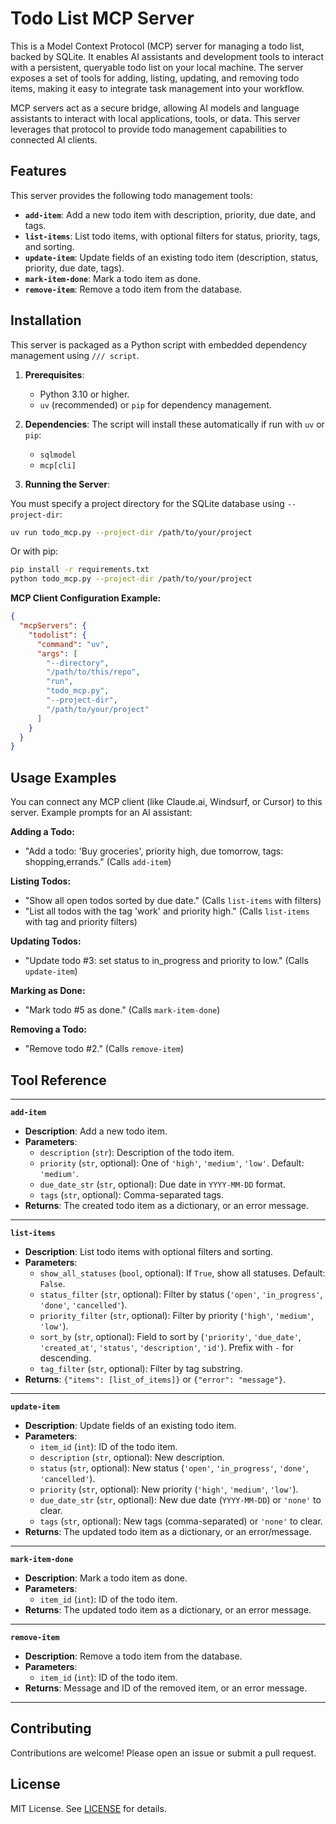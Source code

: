 # Todo List MCP Server

This is a Model Context Protocol (MCP) server for managing a todo list, backed by SQLite. It enables AI assistants and development tools to interact with a persistent, queryable todo list on your local machine. The server exposes a set of tools for adding, listing, updating, and removing todo items, making it easy to integrate task management into your workflow.

MCP servers act as a secure bridge, allowing AI models and language assistants to interact with local applications, tools, or data. This server leverages that protocol to provide todo management capabilities to connected AI clients.

## Features

This server provides the following todo management tools:

- **`add-item`**: Add a new todo item with description, priority, due date, and tags.
- **`list-items`**: List todo items, with optional filters for status, priority, tags, and sorting.
- **`update-item`**: Update fields of an existing todo item (description, status, priority, due date, tags).
- **`mark-item-done`**: Mark a todo item as done.
- **`remove-item`**: Remove a todo item from the database.

## Installation

This server is packaged as a Python script with embedded dependency management using `/// script`.

1. **Prerequisites**:
    - Python 3.10 or higher.
    - `uv` (recommended) or `pip` for dependency management.

2. **Dependencies**: The script will install these automatically if run with `uv` or `pip`:
    - `sqlmodel`
    - `mcp[cli]`

3. **Running the Server**:

You must specify a project directory for the SQLite database using `--project-dir`:

```bash
uv run todo_mcp.py --project-dir /path/to/your/project
```

Or with pip:

```bash
pip install -r requirements.txt
python todo_mcp.py --project-dir /path/to/your/project
```

**MCP Client Configuration Example:**

```json
{
  "mcpServers": {
    "todolist": {
      "command": "uv",
      "args": [
        "--directory",
        "/path/to/this/repo",
        "run",
        "todo_mcp.py",
        "--project-dir",
        "/path/to/your/project"
      ]
    }
  }
}
```

## Usage Examples

You can connect any MCP client (like Claude.ai, Windsurf, or Cursor) to this server. Example prompts for an AI assistant:

**Adding a Todo:**
- "Add a todo: 'Buy groceries', priority high, due tomorrow, tags: shopping,errands." (Calls `add-item`)

**Listing Todos:**
- "Show all open todos sorted by due date." (Calls `list-items` with filters)
- "List all todos with the tag 'work' and priority high." (Calls `list-items` with tag and priority filters)

**Updating Todos:**
- "Update todo #3: set status to in_progress and priority to low." (Calls `update-item`)

**Marking as Done:**
- "Mark todo #5 as done." (Calls `mark-item-done`)

**Removing a Todo:**
- "Remove todo #2." (Calls `remove-item`)

## Tool Reference

---

**`add-item`**

- **Description**: Add a new todo item.
- **Parameters**:
    - `description` (`str`): Description of the todo item.
    - `priority` (`str`, optional): One of `'high'`, `'medium'`, `'low'`. Default: `'medium'`.
    - `due_date_str` (`str`, optional): Due date in `YYYY-MM-DD` format.
    - `tags` (`str`, optional): Comma-separated tags.
- **Returns**: The created todo item as a dictionary, or an error message.

---

**`list-items`**

- **Description**: List todo items with optional filters and sorting.
- **Parameters**:
    - `show_all_statuses` (`bool`, optional): If `True`, show all statuses. Default: `False`.
    - `status_filter` (`str`, optional): Filter by status (`'open'`, `'in_progress'`, `'done'`, `'cancelled'`).
    - `priority_filter` (`str`, optional): Filter by priority (`'high'`, `'medium'`, `'low'`).
    - `sort_by` (`str`, optional): Field to sort by (`'priority'`, `'due_date'`, `'created_at'`, `'status'`, `'description'`, `'id'`). Prefix with `-` for descending.
    - `tag_filter` (`str`, optional): Filter by tag substring.
- **Returns**: `{"items": [list_of_items]}` or `{"error": "message"}`.

---

**`update-item`**

- **Description**: Update fields of an existing todo item.
- **Parameters**:
    - `item_id` (`int`): ID of the todo item.
    - `description` (`str`, optional): New description.
    - `status` (`str`, optional): New status (`'open'`, `'in_progress'`, `'done'`, `'cancelled'`).
    - `priority` (`str`, optional): New priority (`'high'`, `'medium'`, `'low'`).
    - `due_date_str` (`str`, optional): New due date (`YYYY-MM-DD`) or `'none'` to clear.
    - `tags` (`str`, optional): New tags (comma-separated) or `'none'` to clear.
- **Returns**: The updated todo item as a dictionary, or an error/message.

---

**`mark-item-done`**

- **Description**: Mark a todo item as done.
- **Parameters**:
    - `item_id` (`int`): ID of the todo item.
- **Returns**: The updated todo item as a dictionary, or an error message.

---

**`remove-item`**

- **Description**: Remove a todo item from the database.
- **Parameters**:
    - `item_id` (`int`): ID of the todo item.
- **Returns**: Message and ID of the removed item, or an error message.

---

## Contributing

Contributions are welcome! Please open an issue or submit a pull request.

## License

MIT License. See [LICENSE](LICENSE) for details.
